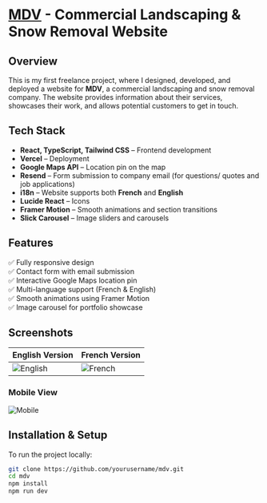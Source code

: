 # [MDV](https://mdv-five.vercel.app/en) - Commercial Landscaping & Snow Removal Website

## Overview
This is my first freelance project, where I designed, developed, and deployed a website for **MDV**, a commercial landscaping and snow removal company. The website provides information about their services, showcases their work, and allows potential customers to get in touch.

## Tech Stack
- **React, TypeScript, Tailwind CSS** – Frontend development
- **Vercel** – Deployment
- **Google Maps API** – Location pin on the map
- **Resend** – Form submission to company email (for questions/ quotes and job applications)
- **i18n** – Website supports both **French** and **English**
- **Lucide React** – Icons
- **Framer Motion** – Smooth animations and section transitions
- **Slick Carousel** – Image sliders and carousels

## Features
✅ Fully responsive design  
✅ Contact form with email submission  
✅ Interactive Google Maps location pin  
✅ Multi-language support (French & English)  
✅ Smooth animations using Framer Motion  
✅ Image carousel for portfolio showcase  

## Screenshots
| English Version  | French Version |
|-----------------|----------------|
| ![English](https://github.com/user-attachments/assets/49e1411b-39f1-4872-9377-63084b8990eb) | ![French](https://github.com/user-attachments/assets/4a75d7a8-dffd-4be7-b546-d8957533323d) |

### Mobile View
![Mobile](https://github.com/user-attachments/assets/9486e2c4-5dad-4a83-903c-5ebb38b82dce)


## Installation & Setup
To run the project locally:  
```bash
git clone https://github.com/yourusername/mdv.git
cd mdv
npm install
npm run dev
